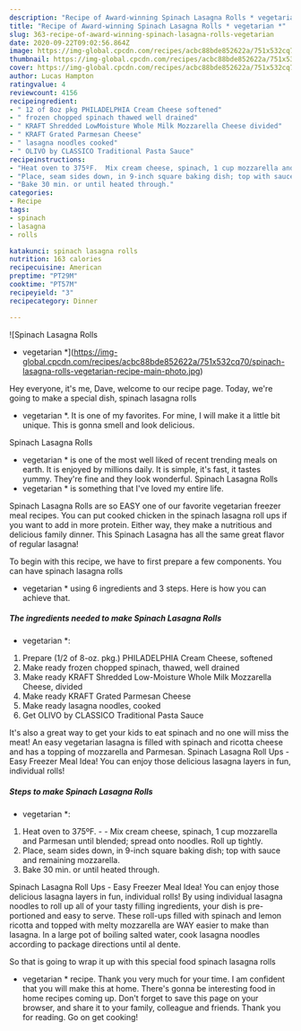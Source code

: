 ```yaml
---
description: "Recipe of Award-winning Spinach Lasagna Rolls * vegetarian *"
title: "Recipe of Award-winning Spinach Lasagna Rolls * vegetarian *"
slug: 363-recipe-of-award-winning-spinach-lasagna-rolls-vegetarian
date: 2020-09-22T09:02:56.864Z
image: https://img-global.cpcdn.com/recipes/acbc88bde852622a/751x532cq70/spinach-lasagna-rolls-vegetarian-recipe-main-photo.jpg
thumbnail: https://img-global.cpcdn.com/recipes/acbc88bde852622a/751x532cq70/spinach-lasagna-rolls-vegetarian-recipe-main-photo.jpg
cover: https://img-global.cpcdn.com/recipes/acbc88bde852622a/751x532cq70/spinach-lasagna-rolls-vegetarian-recipe-main-photo.jpg
author: Lucas Hampton
ratingvalue: 4
reviewcount: 4156
recipeingredient:
- " 12 of 8oz pkg PHILADELPHIA Cream Cheese softened"
- " frozen chopped spinach thawed well drained"
- " KRAFT Shredded LowMoisture Whole Milk Mozzarella Cheese divided"
- " KRAFT Grated Parmesan Cheese"
- " lasagna noodles cooked"
- " OLIVO by CLASSICO Traditional Pasta Sauce"
recipeinstructions:
- "Heat oven to 375ºF.  Mix cream cheese, spinach, 1 cup mozzarella and Parmesan until blended; spread onto noodles. Roll up tightly."
- "Place, seam sides down, in 9-inch square baking dish; top with sauce and remaining mozzarella."
- "Bake 30 min. or until heated through."
categories:
- Recipe
tags:
- spinach
- lasagna
- rolls

katakunci: spinach lasagna rolls 
nutrition: 163 calories
recipecuisine: American
preptime: "PT29M"
cooktime: "PT57M"
recipeyield: "3"
recipecategory: Dinner

---
```



![Spinach Lasagna Rolls
* vegetarian *](https://img-global.cpcdn.com/recipes/acbc88bde852622a/751x532cq70/spinach-lasagna-rolls-vegetarian-recipe-main-photo.jpg)

Hey everyone, it's me, Dave, welcome to our recipe page. Today, we're going to make a special dish, spinach lasagna rolls
* vegetarian *. It is one of my favorites. For mine, I will make it a little bit unique. This is gonna smell and look delicious.

Spinach Lasagna Rolls
* vegetarian * is one of the most well liked of recent trending meals on earth. It is enjoyed by millions daily. It is simple, it's fast, it tastes yummy. They're fine and they look wonderful. Spinach Lasagna Rolls
* vegetarian * is something that I've loved my entire life.

Spinach Lasagna Rolls are so EASY one of our favorite vegetarian freezer meal recipes. You can put cooked chicken in the spinach lasagna roll ups if you want to add in more protein. Either way, they make a nutritious and delicious family dinner. This Spinach Lasagna has all the same great flavor of regular lasagna!


To begin with this recipe, we have to first prepare a few components. You can have spinach lasagna rolls
* vegetarian * using 6 ingredients and 3 steps. Here is how you can achieve that.

<!--inarticleads1-->

##### The ingredients needed to make Spinach Lasagna Rolls
* vegetarian *:

1. Prepare  (1/2 of 8-oz. pkg.) PHILADELPHIA Cream Cheese, softened
1. Make ready  frozen chopped spinach, thawed, well drained
1. Make ready  KRAFT Shredded Low-Moisture Whole Milk Mozzarella Cheese, divided
1. Make ready  KRAFT Grated Parmesan Cheese
1. Make ready  lasagna noodles, cooked
1. Get  OLIVO by CLASSICO Traditional Pasta Sauce


It&#39;s also a great way to get your kids to eat spinach and no one will miss the meat! An easy vegetarian lasagna is filled with spinach and ricotta cheese and has a topping of mozzarella and Parmesan. Spinach Lasagna Roll Ups - Easy Freezer Meal Idea! You can enjoy those delicious lasagna layers in fun, individual rolls! 

<!--inarticleads2-->

##### Steps to make Spinach Lasagna Rolls
* vegetarian *:

1. Heat oven to 375ºF. -  - Mix cream cheese, spinach, 1 cup mozzarella and Parmesan until blended; spread onto noodles. Roll up tightly.
1. Place, seam sides down, in 9-inch square baking dish; top with sauce and remaining mozzarella.
1. Bake 30 min. or until heated through.


Spinach Lasagna Roll Ups - Easy Freezer Meal Idea! You can enjoy those delicious lasagna layers in fun, individual rolls! By using individual lasagna noodles to roll up all of your tasty filling ingredients, your dish is pre-portioned and easy to serve. These roll-ups filled with spinach and lemon ricotta and topped with melty mozzarella are WAY easier to make than lasagna. In a large pot of boiling salted water, cook lasagna noodles according to package directions until al dente. 

So that is going to wrap it up with this special food spinach lasagna rolls
* vegetarian * recipe. Thank you very much for your time. I am confident that you will make this at home. There's gonna be interesting food in home recipes coming up. Don't forget to save this page on your browser, and share it to your family, colleague and friends. Thank you for reading. Go on get cooking!
